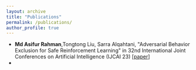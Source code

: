 ```yaml
---
layout: archive
title: "Publications"
permalink: /publications/
author_profile: true
---
```

- **Md Asifur Rahman**,Tongtong Liu, Sarra Alqahtani, "Adversarial Behavior Exclusion for Safe Reinforcement Learning" in 32nd International Joint Conferences on Artificial Intelligence (IJCAI 23) [[paper](https://www.ijcai.org/proceedings/2023/54)]
- 
